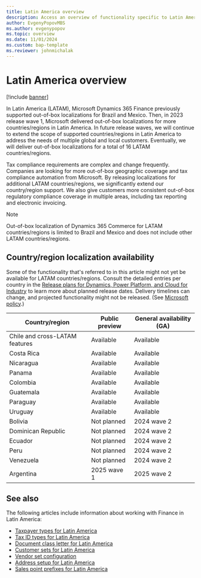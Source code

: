 ```yaml
---
title: Latin America overview
description: Access an overview of functionality specific to Latin American, including an outline on country/region localization availability.
author: EvgenyPopovMBS
ms.author: evgenypopov 
ms.topic: overview
ms.date: 11/01/2024
ms.custom: bap-template
ms.reviewer: johnmichalak  
---
```


# Latin America overview

[!include [banner](../../includes/banner.md)]

In Latin America (LATAM), Microsoft Dynamics 365 Finance previously supported out-of-box localizations for Brazil and Mexico. Then, in 2023 release wave 1, Microsoft delivered out-of-box localizations for more countries/regions in Latin America. In future release waves, we will continue to extend the scope of supported countries/regions in Latin America to address the needs of multiple global and local customers. Eventually, we will deliver out-of-box localizations for a total of 16 LATAM countries/regions.

Tax compliance requirements are complex and change frequently. Companies are looking for more out-of-box geographic coverage and tax compliance automation from Microsoft. By releasing localizations for additional LATAM countries/regions, we significantly extend our country/region support. We also give customers more consistent out-of-box regulatory compliance coverage in multiple areas, including tax reporting and electronic invoicing.

> [!NOTE]
> Out-of-box localization of Dynamics 365 Commerce for LATAM countries/regions is limited to Brazil and Mexico and does not include other LATAM countries/regions.

## Country/region localization availability

Some of the functionality that's referred to in this article might not yet be available for LATAM countries/regions. Consult the detailed entries per country in the [Release plans for Dynamics, Power Platform, and Cloud for Industry](/dynamics365/release-plans/) to learn more about planned release dates. Delivery timelines can change, and projected functionality might not be released. (See [Microsoft policy](https://go.microsoft.com/fwlink/p/?linkid=2007332).)

| Country/region | Public preview | General availability (GA) |
|----------------|----------------|----|
| Chile and cross-LATAM features | Available | Available |
| Costa Rica | Available | Available |
| Nicaragua | Available | Available |
| Panama | Available | Available |
| Colombia | Available | Available |
| Guatemala | Available | Available |
| Paraguay | Available  | Available |
| Uruguay | Available | Available |
| Bolivia | Not planned | 2024 wave 2 |
| Dominican Republic | Not planned | 2024 wave 2 |
| Ecuador | Not planned | 2024 wave 2 |
| Peru | Not planned  | 2024 wave 2 |
| Venezuela | Not planned | 2024 wave 2 |
| Argentina | 2025 wave 1 | 2025 wave 2 |

## See also

The following articles include information about working with Finance in Latin America:

- [Taxpayer types for Latin America](ltm-core-taxpayer-type.md)
- [Tax ID types for Latin America](ltm-core-tax-id-type.md)
- [Document class letter for Latin America](ltm-core-document-class-letter.md)
- [Customer sets for Latin America](ltm-core-customers-set.md)
- [Vendor set configuration](ltm-core-vendors-set.md)
- [Address setup for Latin America](ltm-core-address-setup.md)
- [Sales point prefixes for Latin America](ltm-core-sales-point-prefixes.md)
